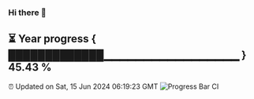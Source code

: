 ### Hi there 👋
⏳ Year progress { █████████████▁▁▁▁▁▁▁▁▁▁▁▁▁▁▁▁▁ } 45.43 %
---
⏰ Updated on Sat, 15 Jun 2024 06:19:23 GMT
![Progress Bar CI](https://github.com/liununu/liununu/workflows/Progress%20Bar%20CI/badge.svg)
